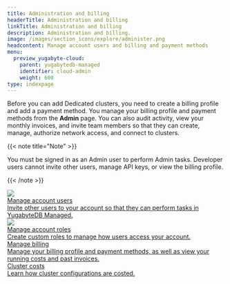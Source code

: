 ```yaml
---
title: Administration and billing
headerTitle: Administration and billing
linkTitle: Administration and billing
description: Administration and billing.
image: /images/section_icons/explore/administer.png
headcontent: Manage account users and billing and payment methods
menu:
  preview_yugabyte-cloud:
    parent: yugabytedb-managed
    identifier: cloud-admin
    weight: 600
type: indexpage
---
```


Before you can add Dedicated clusters, you need to create a billing profile and add a payment method. You manage your billing profile and payment methods from the **Admin** page. You can also audit activity, view your monthly invoices, and invite team members so that they can create, manage, authorize network access, and connect to clusters.

{{< note title="Note" >}}

You must be signed in as an Admin user to perform Admin tasks. Developer users cannot invite other users, manage API keys, or view the billing profile.

{{< /note >}}

<div class="row">

  <div class="col-12 col-md-6 col-lg-12 col-xl-6">
    <a class="section-link icon-offset" href="manage-access/">
      <div class="head">
        <img class="icon" src="/images/section_icons/secure/grant-permissions.png" aria-hidden="true" />
        <div class="title">Manage account users</div>
      </div>
      <div class="body">
        Invite other users to your account so that they can perform tasks in YugabyteDB Managed.
      </div>
    </a>
  </div>

  <div class="col-12 col-md-6 col-lg-12 col-xl-6">
    <a class="section-link icon-offset" href="managed-roles/">
      <div class="head">
        <img class="icon" src="/images/section_icons/secure/create-roles.png" aria-hidden="true" />
        <div class="title">Manage account roles</div>
      </div>
      <div class="body">
        Create custom roles to manage how users access your account.
      </div>
    </a>
  </div>

  <div class="col-12 col-md-6 col-lg-12 col-xl-6">
    <a class="section-link icon-offset" href="cloud-billing-profile/">
      <div class="head">
        <div class="icon"><i class="fa-solid fa-file-invoice-dollar"></i></div>
        <div class="title">Manage billing</div>
      </div>
      <div class="body">
        Manage your billing profile and payment methods, as well as view your running costs and past invoices.
      </div>
    </a>
  </div>

  <div class="col-12 col-md-6 col-lg-12 col-xl-6">
    <a class="section-link icon-offset" href="cloud-billing-costs/">
      <div class="head">
        <div class="icon"><i class="fa-solid fa-file-invoice-dollar"></i></div>
        <div class="title">Cluster costs</div>
      </div>
      <div class="body">
        Learn how cluster configurations are costed.
      </div>
    </a>
  </div>

</div>

